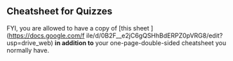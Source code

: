 ## Cheatsheet for Quizzes

FYI, you are allowed to have a copy of [this sheet ](https://docs.google.com/f
ile/d/0B2F__e2jC6gQSHhBdERPZ0pVRG8/edit?usp=drive_web) **in addition to** your
one-page-double-sided cheatsheet you normally have.

